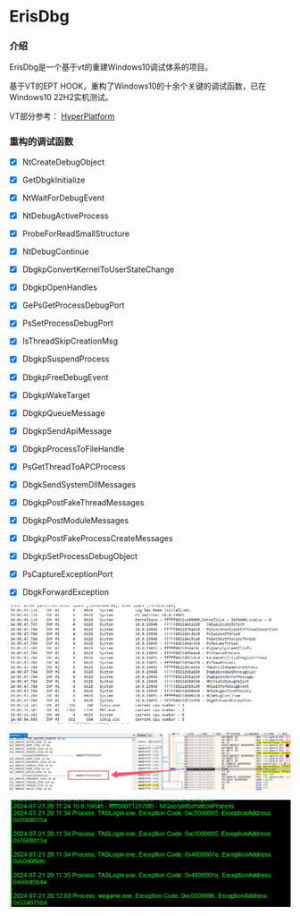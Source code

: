 # ErisDbg

### 介绍

ErisDbg是一个基于vt的重建Windows10调试体系的项目。


基于VT的EPT HOOK，重构了Windows10的十余个关键的调试函数，已在Windows10 22H2实机测试。

VT部分参考： [HyperPlatform](https://github.com/tandasat/HyperPlatform)

### 重构的调试函数

- [x] NtCreateDebugObject

- [x] GetDbgkInitialize

- [x] NtWaitForDebugEvent

- [x] NtDebugActiveProcess

- [x] ProbeForReadSmallStructure

- [x] NtDebugContinue

- [x] DbgkpConvertKernelToUserStateChange

- [x] DbgkpOpenHandles

- [x] GePsGetProcessDebugPort

- [x] PsSetProcessDebugPort

- [x] IsThreadSkipCreationMsg

- [x] DbgkpSuspendProcess

- [x] DbgkpFreeDebugEvent

- [x] DbgkpWakeTarget

- [x] DbgkpQueueMessage

- [x] DbgkpSendApiMessage

- [x] DbgkpProcessToFileHandle

- [x] PsGetThreadToAPCProcess

- [x] DbgkSendSystemDllMessages

- [x] DbgkpPostFakeThreadMessages

- [x] DbgkpPostModuleMessages

- [x] DbgkpPostFakeProcessCreateMessages

- [x] DbgkpSetProcessDebugObject

- [x] PsCaptureExceptionPort

- [x] DbgkForwardException



![alt text](3184f7d94093190ea635a1329cf008d9.png)

![alt text](e1d33eb92d9a1bd469420998f0c1ae3f.png)

![alt text](7413e4c17327485fbd79ac1cb7df74db.png)